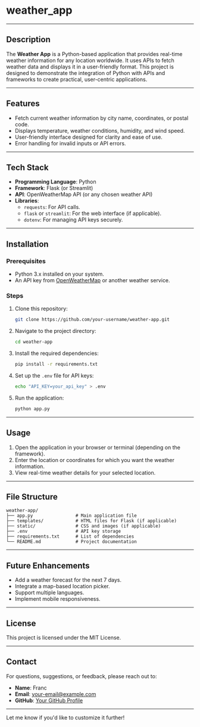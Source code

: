# weather_app

---

## Description  
The **Weather App** is a Python-based application that provides real-time weather information for any location worldwide. It uses APIs to fetch weather data and displays it in a user-friendly format. This project is designed to demonstrate the integration of Python with APIs and frameworks to create practical, user-centric applications.  

---

## Features  
- Fetch current weather information by city name, coordinates, or postal code.  
- Displays temperature, weather conditions, humidity, and wind speed.  
- User-friendly interface designed for clarity and ease of use.  
- Error handling for invalid inputs or API errors.  

---

## Tech Stack  
- **Programming Language**: Python  
- **Framework**: Flask (or Streamlit)  
- **API**: OpenWeatherMap API (or any chosen weather API)  
- **Libraries**:  
  - `requests`: For API calls.  
  - `flask` or `streamlit`: For the web interface (if applicable).  
  - `dotenv`: For managing API keys securely.  

---

## Installation  

### Prerequisites  
- Python 3.x installed on your system.  
- An API key from [OpenWeatherMap](https://openweathermap.org/api) or another weather service.  

### Steps  
1. Clone this repository:  
   ```bash  
   git clone https://github.com/your-username/weather-app.git  
   ```  

2. Navigate to the project directory:  
   ```bash  
   cd weather-app  
   ```  

3. Install the required dependencies:  
   ```bash  
   pip install -r requirements.txt  
   ```  

4. Set up the `.env` file for API keys:  
   ```bash  
   echo "API_KEY=your_api_key" > .env  
   ```  

5. Run the application:  
   ```bash  
   python app.py  
   ```  

---

## Usage  
1. Open the application in your browser or terminal (depending on the framework).  
2. Enter the location or coordinates for which you want the weather information.  
3. View real-time weather details for your selected location.  

---

## File Structure  
```  
weather-app/  
├── app.py                # Main application file  
├── templates/            # HTML files for Flask (if applicable)  
├── static/               # CSS and images (if applicable)  
├── .env                  # API key storage  
├── requirements.txt      # List of dependencies  
└── README.md             # Project documentation  
```  

---

## Future Enhancements  
- Add a weather forecast for the next 7 days.  
- Integrate a map-based location picker.  
- Support multiple languages.  
- Implement mobile responsiveness.  

---

## License  
This project is licensed under the MIT License.  

---

## Contact  
For questions, suggestions, or feedback, please reach out to:  
- **Name**: Franc  
- **Email**: your-email@example.com  
- **GitHub**: [Your GitHub Profile](https://github.com/your-username)  

---  

Let me know if you'd like to customize it further!
